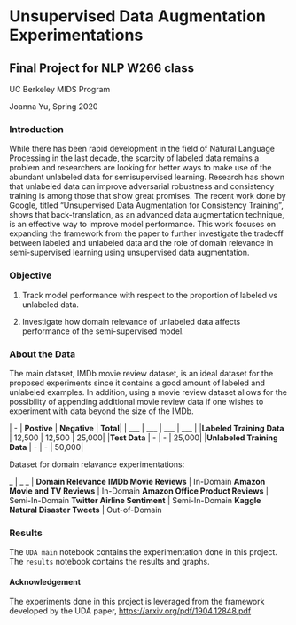 # Unsupervised Data Augmentation Experimentations
## Final Project for NLP W266 class

UC Berkeley MIDS Program 

Joanna Yu, Spring 2020

### Introduction
While there has been rapid development in the field of Natural Language Processing in the last decade, the scarcity of labeled data remains a problem and researchers are looking for better ways to make use of the abundant unlabeled data for semisupervised
learning. Research has shown that unlabeled data can improve adversarial robustness and consistency training is among those that show great promises. The recent work done by Google, titled “Unsupervised Data Augmentation for Consistency Training”, shows that back-translation, as an advanced data augmentation technique, is an effective way to improve model performance. This work focuses on expanding the framework from the paper to further investigate the tradeoff between labeled and unlabeled data and the role of domain relevance in semi-supervised learning using unsupervised data augmentation.

### Objective 

1. Track model performance with respect to the proportion of labeled vs unlabeled data.

2. Investigate how domain relevance of unlabeled data affects performance of the semi-supervised model.

### About the Data

The main dataset, IMDb movie review dataset, is an ideal dataset for the proposed experiments since it contains a good amount of labeled and unlabeled examples. In addition, using a movie review dataset allows for the possibility of appending additional movie review data if one wishes to experiment with data beyond the size of the IMDb.


| - | **Postive** | **Negative** | **Total**|
| ___ | ___ | ___ | ___ |
|**Labeled Training Data** | 12,500 | 12,500 | 25,000|
|**Test Data** | - | - | 25,000|
|**Unlabeled Training Data** | - | - | 50,000|

Dataset for domain relavance experimentations:

_ | _
_ | **Domain Relevance**
**IMDb Movie Reviews** | In-Domain
**Amazon Movie and TV Reviews** | In-Domain
**Amazon Office Product Reviews** | Semi-In-Domain
**Twitter Airline Sentiment** | Semi-In-Domain
**Kaggle Natural Disaster Tweets** | Out-of-Domain




### Results
The `UDA main` notebook contains the experimentation done in this project. The `results` notebook contains the results and graphs.

#### Acknowledgement
The experiments done in this project is leveraged from the framework developed by the UDA paper, https://arxiv.org/pdf/1904.12848.pdf
